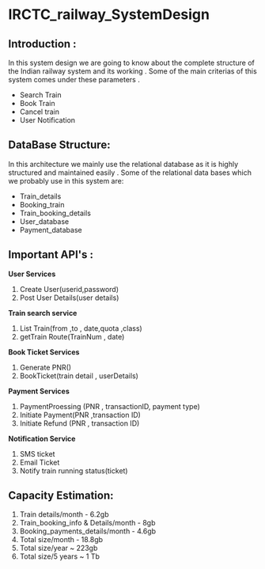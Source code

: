 # IRCTC_railway_SystemDesign

## Introduction :
In this system design we are going to know about the complete structure of the Indian railway system and its working .
Some of the main criterias of this system comes under these parameters .
- Search Train 
- Book Train
- Cancel train 
- User Notification

## DataBase Structure:
In this architecture we mainly use the relational database as it is highly structured and maintained easily .
Some of the relational data bases which we probably use in this system are:
- Train_details
- Booking_train
- Train_booking_details
- User_database
- Payment_database

## Important API's :
**User Services** 
   1. Create User(userid,password)
   2. Post User Details(user details)
 
**Train search service**
   1. List Train(from ,to , date,quota ,class)
   2. getTrain Route(TrainNum , date)

**Book Ticket Services**
   1. Generate PNR()
   2. BookTicket(train detail , userDetails)
   
**Payment Services**
   1. PaymentProessing (PNR , transactionID, payment type)
   2. Initiate Payment(PNR ,transaction ID)
   3. Initiate Refund (PNR , transaction ID)
   
  **Notification Service**
  1. SMS ticket
  2. Email Ticket
  3. Notify train running status(ticket)

## Capacity Estimation:

 1. Train details/month - 6.2gb
 2. Train_booking_info & Details/month - 8gb
 3. Booking_payments_details/month - 4.6gb
 4. Total size/month - 18.8gb
 5. Total size/year ~ 223gb
 6. Total size/5 years ~ 1 Tb
 
